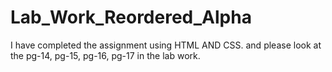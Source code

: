 # Lab_Work_Reordered_Alpha
I have completed the assignment using HTML AND CSS. and please look at the pg-14, pg-15, pg-16, pg-17 in the lab work.

